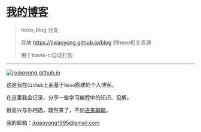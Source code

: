 

# [我的博客](https://jixiaoyong.github.io) 

> hexo_blog 分支
>
> 存放 https://jixiaoyong.github.io/blog 的hexo相关资源
>
> 用于travis-ci自动打包



------

[![jixiaoyong.github.io](https://github.com/jixiaoyong/jixiaoyong.github.io/blob/master/images/blog/2018-03/bloglogo.png?raw=true)](https://jixiaoyong.github.io/blog/)



这是我在`Github`上面基于`Hexo`搭建的个人博客。

在这里我会记录、分享一些学习编程中的知识、见解。


很高兴与你相遇，既然来了，不妨[进来聊聊](https://jixiaoyong.github.io)。

我的邮箱：jixiaoyong1995@gmail.com


